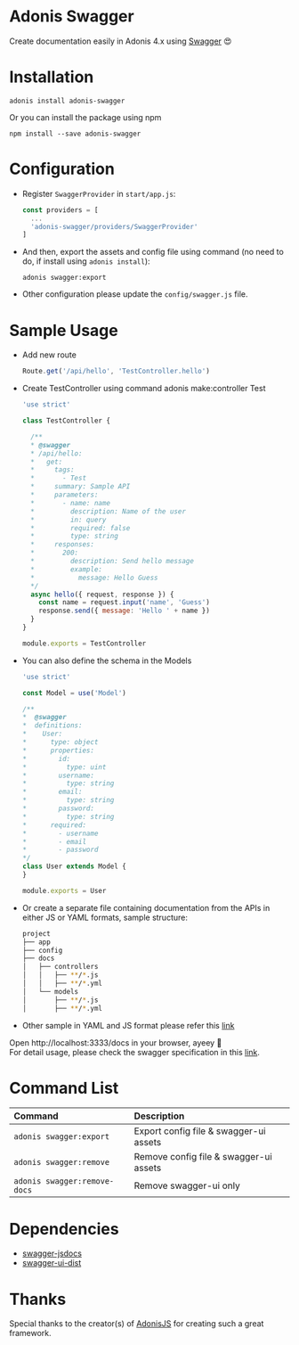 # Adonis Swagger
Create documentation easily in Adonis 4.x using [Swagger][Swagger] 😍

# Installation
```
adonis install adonis-swagger
```

Or you can install the package using npm
```
npm install --save adonis-swagger
```

# Configuration
* Register `SwaggerProvider` in `start/app.js`:
  ```js
  const providers = [
    ...
    'adonis-swagger/providers/SwaggerProvider'
  ]
  ```

* And then, export the assets and config file using command (no need to do, if install using `adonis install`):
  ```
  adonis swagger:export
  ```

* Other configuration please update the `config/swagger.js` file.

# Sample Usage
* Add new route
  ```js
  Route.get('/api/hello', 'TestController.hello')
  ```

* Create TestController using command adonis make:controller Test
  ```js
  'use strict'
  
  class TestController {
  
    /**
    * @swagger
    * /api/hello:
    *   get:
    *     tags:
    *       - Test
    *     summary: Sample API
    *     parameters:
    *       - name: name
    *         description: Name of the user
    *         in: query
    *         required: false
    *         type: string
    *     responses:
    *       200:
    *         description: Send hello message
    *         example:
    *           message: Hello Guess
    */
    async hello({ request, response }) {
      const name = request.input('name', 'Guess')
      response.send({ message: 'Hello ' + name })
    }
  }
  
  module.exports = TestController
  ```

* You can also define the schema in the Models
  ```js
  'use strict'
  
  const Model = use('Model')
  
  /** 
  *  @swagger
  *  definitions:
  *    User:
  *      type: object
  *      properties:
  *        id:
  *          type: uint
  *        username:
  *          type: string
  *        email:
  *          type: string
  *        password:
  *          type: string
  *      required:
  *        - username
  *        - email
  *        - password
  */
  class User extends Model {
  }
  
  module.exports = User
  ```

* Or create a separate file containing documentation from the APIs in either JS or YAML formats, sample structure:
  ```bash
  project
  ├── app
  ├── config 
  ├── docs
  │   ├── controllers
  │   │   ├── **/*.js
  │   │   ├── **/*.yml
  │   └── models
  │       ├── **/*.js
  │       ├── **/*.yml
  ```

* Other sample in YAML and JS format please refer this [link](/sample)


Open http://localhost:3333/docs in your browser, ayeey 🎉 </br>
For detail usage, please check the swagger specification in this [link][SwaggerSpec].

# Command List
Command                       | Description
:-----------------------------|:-----------
 `adonis swagger:export`      | Export config file & swagger-ui assets
 `adonis swagger:remove`      | Remove config file & swagger-ui assets
 `adonis swagger:remove-docs` | Remove swagger-ui only

# Dependencies
- [swagger-jsdocs](https://www.npmjs.com/package/swagger-jsdoc)
- [swagger-ui-dist](https://www.npmjs.com/package/swagger-ui-dist)

# Thanks
Special thanks to the creator(s) of [AdonisJS][AdonisJS] for creating such a great framework.

[Swagger]:https://swagger.io/
[SwaggerSpec]:https://swagger.io/specification/
[AdonisJS]: http://adonisjs.com/